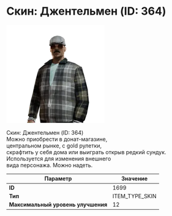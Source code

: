 # Скин: Джентельмен (ID: 364)

![Item Image](../img/1699.webp?raw=true)

Скин: Джентельмен (ID: 364)<br>Можно приобрести в донат-магазине,<br>центральном рынке, с gold рулетки,<br>скрафтить у себя дома или выиграть открыв редкий сундук.<br>Используется для изменения внешнего<br>вида персонажа. Можно надеть.


| Параметр | Значение |
|----------|----------|
| **ID** | 1699 |
| **Тип** | ITEM_TYPE_SKIN |
| **Максимальный уровень улучшения** | 12 |

